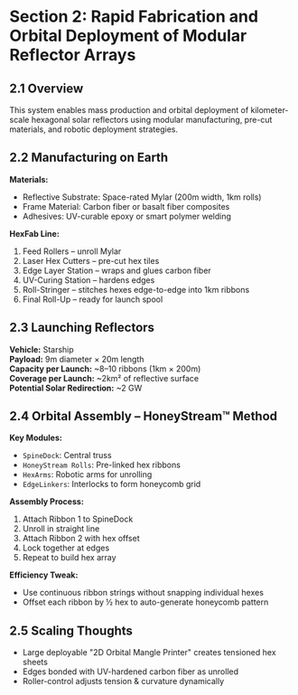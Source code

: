
# Section 2: Rapid Fabrication and Orbital Deployment of Modular Reflector Arrays

## 2.1 Overview

This system enables mass production and orbital deployment of kilometer-scale hexagonal solar reflectors using modular manufacturing, pre-cut materials, and robotic deployment strategies.

## 2.2 Manufacturing on Earth

**Materials:**
- Reflective Substrate: Space-rated Mylar (200m width, 1km rolls)
- Frame Material: Carbon fiber or basalt fiber composites
- Adhesives: UV-curable epoxy or smart polymer welding

**HexFab Line:**
1. Feed Rollers – unroll Mylar
2. Laser Hex Cutters – pre-cut hex tiles
3. Edge Layer Station – wraps and glues carbon fiber
4. UV-Curing Station – hardens edges
5. Roll-Stringer – stitches hexes edge-to-edge into 1km ribbons
6. Final Roll-Up – ready for launch spool

## 2.3 Launching Reflectors

**Vehicle:** Starship  
**Payload:** 9m diameter × 20m length  
**Capacity per Launch:** ~8–10 ribbons (1km × 200m)  
**Coverage per Launch:** ~2km² of reflective surface  
**Potential Solar Redirection:** ~2 GW

## 2.4 Orbital Assembly – HoneyStream™ Method

**Key Modules:**
- `SpineDock`: Central truss
- `HoneyStream Rolls`: Pre-linked hex ribbons
- `HexArms`: Robotic arms for unrolling
- `EdgeLinkers`: Interlocks to form honeycomb grid

**Assembly Process:**
1. Attach Ribbon 1 to SpineDock
2. Unroll in straight line
3. Attach Ribbon 2 with hex offset
4. Lock together at edges
5. Repeat to build hex array

**Efficiency Tweak:**
- Use continuous ribbon strings without snapping individual hexes
- Offset each ribbon by ½ hex to auto-generate honeycomb pattern

## 2.5 Scaling Thoughts

- Large deployable "2D Orbital Mangle Printer" creates tensioned hex sheets
- Edges bonded with UV-hardened carbon fiber as unrolled
- Roller-control adjusts tension & curvature dynamically
